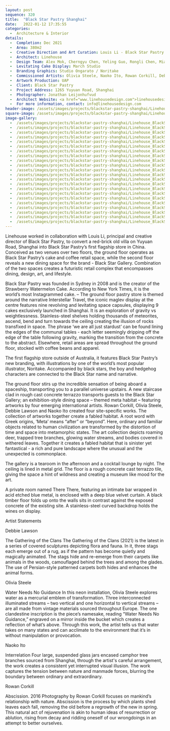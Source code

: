 ```yaml
---
layout: post
sequence: 320
title:  "Black Star Pastry Shanghai"
date:   2022-01-12 17:35:55
categories:
  -  Architecture & Interior
details:
  -  Completion: Dec 2021
  -  Area: 380m2
  -  Creative Direction and Art Curation: Louis Li - Black Star Pastry
  -  Architect: Linehouse
  -  Design Team: Alex Mok, Cherngyu Chen, Yeling Guo, Rongli Chen, Mia Zhou, Leah Lin
  -  Levitating Cake Display: March Studio
  -  Branding Graphics: Studio Ongarato / Noritake
  -  Commissioned Artists: Olivia Steele, Naoko Ito, Rowan Corkill, Debbie Lawson
  -  Artwork Production: UAP
  -  Client: Black Star Pastry
  -  Project Address: 1265 Yuyuan Road, Shanghai
  -  Photographer: Jonathan Leijonhufvud
  -  Architect Website: <a href="www.linehousedesign.com">linehousedesign.com</a>
  -  For more information, contact: info@linehousedesign.com
header-image: /assets/images/projects/blackstar-pastry-shanghai/Linehouse_BlackStarPastry_003_LO-RES.jpg
square-image: /assets/images/projects/blackstar-pastry-shanghai/Linehouse_BlackStarPastry_thumb.jpg
image-gallery:
  -  /assets/images/projects/blackstar-pastry-shanghai/Linehouse_BlackStarPastry_001_LO-RES.jpg
  -  /assets/images/projects/blackstar-pastry-shanghai/Linehouse_BlackStarPastry_002_LO-RES.jpg
  -  /assets/images/projects/blackstar-pastry-shanghai/Linehouse_BlackStarPastry_003_LO-RES.jpg
  -  /assets/images/projects/blackstar-pastry-shanghai/Linehouse_BlackStarPastry_004_LO-RES.jpg
  -  /assets/images/projects/blackstar-pastry-shanghai/Linehouse_BlackStarPastry_005_LO-RES.jpg
  -  /assets/images/projects/blackstar-pastry-shanghai/Linehouse_BlackStarPastry_006_LO-RES.jpg
  -  /assets/images/projects/blackstar-pastry-shanghai/Linehouse_BlackStarPastry_007_LO-RES.jpg
  -  /assets/images/projects/blackstar-pastry-shanghai/Linehouse_BlackStarPastry_008_LO-RES.jpg
  -  /assets/images/projects/blackstar-pastry-shanghai/Linehouse_BlackStarPastry_009_LO-RES.jpg
  -  /assets/images/projects/blackstar-pastry-shanghai/Linehouse_BlackStarPastry_010_LO-RES.jpg
  -  /assets/images/projects/blackstar-pastry-shanghai/Linehouse_BlackStarPastry_011_LO-RES.jpg
  -  /assets/images/projects/blackstar-pastry-shanghai/Linehouse_BlackStarPastry_012_LO-RES.jpg
  -  /assets/images/projects/blackstar-pastry-shanghai/Linehouse_BlackStarPastry_013_LO-RES.jpg
  -  /assets/images/projects/blackstar-pastry-shanghai/Linehouse_BlackStarPastry_014_LO-RES.jpg
  -  /assets/images/projects/blackstar-pastry-shanghai/Linehouse_BlackStarPastry_015_LO-RES.jpg
  -  /assets/images/projects/blackstar-pastry-shanghai/Linehouse_BlackStarPastry_016_LO-RES.jpg
  -  /assets/images/projects/blackstar-pastry-shanghai/Linehouse_BlackStarPastry_017_LO-RES.jpg 
  -  /assets/images/projects/blackstar-pastry-shanghai/Linehouse_BlackStarPastry_018_LO-RES.jpg
  -  /assets/images/projects/blackstar-pastry-shanghai/Linehouse_BlackStarPastry_019_LO-RES.jpg
  -  /assets/images/projects/blackstar-pastry-shanghai/Linehouse_BlackStarPastry_020_LO-RES.jpg
  -  /assets/images/projects/blackstar-pastry-shanghai/Linehouse_BlackStarPastry_Level_1_Plan.jpg
  -  /assets/images/projects/blackstar-pastry-shanghai/Linehouse_BlackStarPastry_Level_2_Plan.jpg
---
```

Linehouse worked in collaboration with Louis Li, principal and creative director of Black Star Pastry, to convert a red-brick old villa on Yuyuan Road, Shanghai into Black Star Pastry’s first flagship store in China. Conceived as two venues over two floors, the ground floor operates as Black Star Pastry’s cake and coffee retail space, while the second floor reveals a new dining space for the brand - Black Star Gallery. Combination of the two spaces creates a futuristic retail complex that encompasses dining, design, art, and lifestyle.

Black Star Pastry was founded in Sydney in 2008 and is the creator of the Strawberry Watermelon Cake. According to New York Times, it is the world’s most Instagrammed cake. – The ground floor pastry store is themed around the narrative Interstellar Travel, the iconic maglev display at the centre features nine revolving and levitating space capsules, displaying 9 cakes exclusively launched in Shanghai. It is an exploration of gravity vs weightlessness. Stainless-steel shelves holding thousands of meteorites, ascend, bend and turn towards the ceiling creating the illusion of rocks transfixed in space. The phrase ‘we are all just stardust’ can be found lining the edges of the communal tables - each letter seemingly dripping off the edge of the table following gravity, marking the transition from the concrete to the abstract. Elsewhere, retail areas are spread throughout the ground floor, stocked with coffee beans and apparel.

The first flagship store outside of Australia, it features Black Star Pastry’s new branding, with illustrations by one of the world’s most popular illustrator, Noritake. Accompanied by black stars, the boy and hedgehog characters are connected to the Black Star name and narrative. 

The ground floor stirs up the incredible sensation of being aboard a spaceship, transporting you to a parallel universe upstairs. A new staircase clad in rough cast concrete terrazzo transports guests to the Black Star Gallery; an exhibition-style dining space – themed meta habitat – featuring artworks by four emerging international artists. Rowan Corkill, Olivia Steele, Debbie Lawson and Naoko Ito created four site-specific works. The collection of artworks together create a fabled habitat. A root word with Greek origins, ‘Meta’ means “after” or “beyond”. Here, ordinary and familiar objects related to human civilization are transformed by the distortion of time and space into metamorphic states. The art collection depicts roaming deer, trapped tree branches, glowing water streams, and bodies covered in withered leaves. Together it creates a fabled habitat that is sinister yet fantastical - a rich and pure landscape where the unusual and the unexpected is commonplace.

The gallery is a tearoom in the afternoon and a cocktail lounge by night. The ceiling is lined in metal grid. The floor is a rough concrete cast terrazzo tile, giving the space a hint of wildness and creating a museum like mood for the art.

A private room named There There, featuring an intimate bar wrapped in acid etched blue metal, is enclosed with a deep blue velvet curtain. A black timber floor folds up onto the walls sits in contrast against the exposed concrete of the existing site. A stainless-steel curved backdrop holds the wines on display. 

Artist Statements

Debbie Lawson

The Gathering of the Clans 
The Gathering of the Clans (2021) is the latest in a series of covered sculptures depicting flora and fauna. In it, three stags each emerge out of a rug, as if the pattern has become quietly and magically animated. The stags hide and re-emerge from their carpets like animals in the woods, camouflaged behind the trees and among the glades. The use of Persian-style patterned carpets both hides and enhances the animal forms.

Olivia Steele

Water Needs No Guidance
In this neon installation, Olivia Steele explores water as a mercurial emblem of transformation. Three interconnected illuminated streams – two vertical and one horizontal to vertical streams – are all made from vintage materials sourced throughout Europe. The one clandestine inscription is the piece’s namesake, reading “Water Needs No Guidance,” engraved on a mirror inside the bucket which creates a reflection of what’s above. Through this work, the artist tells us that water takes on many states and can acclimate to the environment that it’s in without manipulation or provocation. 

Naoko Ito

Interrelation
Four large, suspended glass jars encased camphor tree branches sourced from Shanghai, through the artist's careful arrangement, the work creates a consistent yet interrupted visual illusion. The work captures the tension between nature and manmade forces, blurring the boundary between ordinary and extraordinary.

Rowan Corkill

Abscission. 2016
Photography by Rowan Corkill focuses on mankind’s relationship with nature. Abscission is the process by which plants shed leaves each fall, removing the old before a regrowth of the new in spring. This natural act of rejuvenation is akin to human ideas of resurrection or ablution, rising from decay and ridding oneself of our wrongdoings in an attempt to better ourselves.



